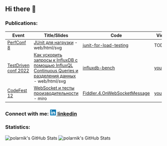 ## Hi there 👋

### Publications:

| Event  | Title/Slides | Code | Video |
|--------|--------------|------|-------|
| [PerfConf 8](https://www.perfconf.ru/)  | [JUnit для нагрузки](https://polarnik.github.io/junit-for-load-testing/) - web/html/svg | [junit-for-load-testing](https://github.com/polarnik/junit-for-load-testing)   | TODO |
| [TestDriven conf 2022](https://tdconf.ru/2022)  | [Как ускорить запросы к InfluxDB с помощью InfluxQL Continuous Queries и разделения данных](https://polarnik.github.io/influxdb-bench/) - web/html/svg | [influxdb-bench](https://github.com/polarnik/influxdb-bench)   | [youtube](https://youtu.be/-v5Zgoy8wj8) |
| [CodeFest 12](https://12.codefest.ru/lecture/2000) | [WebSocket и тесты производительности](https://miro.com/app/board/uXjVOOEJBCQ=/?share_link_id=439556949520) - miro | [Fiddler.4.OnWebSocketMessage](https://github.com/polarnik/Fiddler.4.OnWebSocketMessage) | [youtube](https://youtu.be/0OnMNnEbP5o) |


<!--
**polarnik/polarnik** is a ✨ _special_ ✨ repository because its `README.md` (this file) appears on your GitHub profile.

Here are some ideas to get you started:

- 🔭 I’m currently working on ...
- 🌱 I’m currently learning ...
- 👯 I’m looking to collaborate on ...
- 🤔 I’m looking for help with ...
- 💬 Ask me about ...
- 📫 How to reach me: ...
- 😄 Pronouns: ...
- ⚡ Fun fact: ...
-->

### Connect with me: [<img  alt="Viacheslav Smirnov | LinkedIn" height="20px" src="https://github.com/devicons/devicon/blob/master/icons/linkedin/linkedin-original.svg" /> linkedin][linkedin]

### Statistics:

<img  alt="polarnik's GitHub Stats" src="https://github-readme-stats.vercel.app/api?username=polarnik" />
<img  alt="polarnik's GitHub Stats" src="https://github-readme-stats.vercel.app/api/top-langs/?username=polarnik&layout=donut" />

[linkedin]: https://www.linkedin.com/in/vyacheslav-smirnov/

